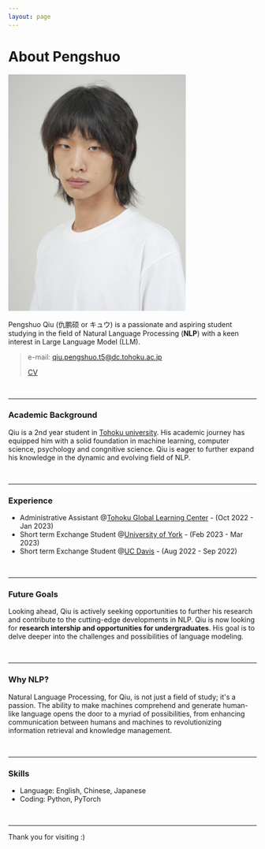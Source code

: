 ```yaml
---
layout: page
---
```


# About Pengshuo

<img src="https://github.com/prnszz/picbed/blob/master/uPic/ab70b257089da5c991ddc285fbfd6bab.jpg?raw=true" class="floatpic" width="360" height="480">

Pengshuo Qiu (仇鹏硕 or キュウ) is a passionate and aspiring student studying in the field of Natural Language Processing (**NLP**) with a keen interest in Large Language Model (LLM). 

> e-mail: qiu.pengshuo.t5@dc.tohoku.ac.jp
>
> [CV]()

<br>

---

### **Academic Background**

Qiu is a 2nd year student in [Tohoku university](https://www.tohoku.ac.jp/en/). His academic journey has equipped him with a solid foundation in machine learning, computer science, psychology and congnitive science. Qiu is eager to further expand his knowledge in the dynamic and evolving field of NLP.

<br>

---

### **Experience**

- Administrative Assistant @[Tohoku Global Learning Center](https://www.insc.tohoku.ac.jp/english/) - (Oct 2022 - Jan 2023)
- Short term Exchange Student @[University of York](https://www.york.ac.uk) - (Feb 2023 - Mar 2023)
- Short term Exchange Student @[UC Davis](https://www.ucdavis.edu) - (Aug 2022 - Sep 2022)

<br>

---

### **Future Goals**

Looking ahead, Qiu is actively seeking opportunities to further his research and contribute to the cutting-edge developments in NLP. Qiu is now looking for **research intership and opportunities for undergraduates**. His goal is to delve deeper into the challenges and possibilities of language modeling.

<br>

---

### **Why NLP?**

Natural Language Processing, for Qiu, is not just a field of study; it's a passion. The ability to make machines comprehend and generate human-like language opens the door to a myriad of possibilities, from enhancing communication between humans and machines to revolutionizing information retrieval and knowledge management.

<br>

---

### **Skills**

- Language: English, Chinese, Japanese
- Coding: Python, PyTorch

<br>

---

Thank you for visiting :)

> 

